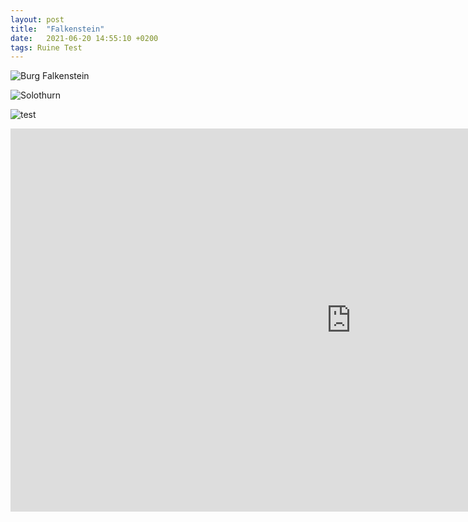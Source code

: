 ```yaml
---
layout: post
title:  "Falkenstein"
date:   2021-06-20 14:55:10 +0200
tags: Ruine Test
---
```


![Burg Falkenstein](https://www.srf.ch/static/cms/images/640w/5595c8.jpg)

![Solothurn](https://lh3.googleusercontent.com/proxy/OKqYxrItTY0fmFIWYvg3ABnzqKHIh_jW0xSqOC4mUH7aOwCpkTwVxPLfFY00K-sQWWYiye7B0TDcktd8NZa-40AJisMh9Q)

![test](https://youtu.be/aS1no1myeTM)

<iframe width="1090" height="613" src="https://www.youtube.com/embed/LXb3EKWsInQ" title="YouTube video player" frameborder="0" allow="accelerometer; autoplay; clipboard-write; encrypted-media; gyroscope; picture-in-picture" allowfullscreen>
</iframe>
